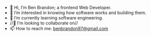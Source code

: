 - 👋 Hi, I’m Ben Brandon; a frontend Web Developer.
- 👀 I’m interested in knowing how software works and building them.
- 🌱 I’m currently learning software engineering.
- //💞️ I’m looking to collaborate on//
- 📫 How to reach me: benbrandon97@gmail.com

<!---
BenBrandon97/BenBrandon97 is a ✨ special ✨ repository because its `README.md` (this file) appears on your GitHub profile.
You can click the Preview link to take a look at your changes.
--->
